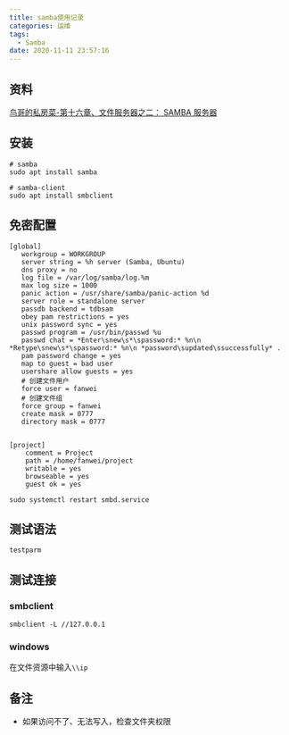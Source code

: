```yaml
---
title: samba使用记录
categories: 运维
tags:
  - Samba
date: 2020-11-11 23:57:16
---
```




## 资料

[鸟哥的私房菜-第十六章、文件服务器之二： SAMBA 服务器](http://cn.linux.vbird.org/linux_server/0370samba_2.php)



## 安装

```
# samba
sudo apt install samba

# samba-client
sudo apt install smbclient
```



## 免密配置

```shell
[global]
   workgroup = WORKGROUP
   server string = %h server (Samba, Ubuntu)
   dns proxy = no
   log file = /var/log/samba/log.%m
   max log size = 1000
   panic action = /usr/share/samba/panic-action %d
   server role = standalone server
   passdb backend = tdbsam
   obey pam restrictions = yes
   unix password sync = yes
   passwd program = /usr/bin/passwd %u
   passwd chat = *Enter\snew\s*\spassword:* %n\n *Retype\snew\s*\spassword:* %n\n *password\supdated\ssuccessfully* .
   pam password change = yes
   map to guest = bad user
   usershare allow guests = yes
   # 创建文件用户
   force user = fanwei
   # 创建文件组
   force group = fanwei
   create mask = 0777
   directory mask = 0777


[project]
    comment = Project
    path = /home/fanwei/project
    writable = yes
    browseable = yes
    guest ok = yes
```

`sudo systemctl restart smbd.service`

## 测试语法

`testparm`

## 测试连接

### smbclient

```shell
smbclient -L //127.0.0.1
```

### windows 

在文件资源中输入`\\ip`

## 备注

- 如果访问不了、无法写入，检查文件夹权限

